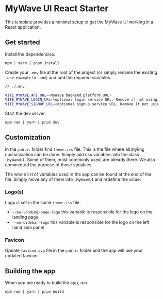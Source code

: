 # MyWave UI React Starter

This template provides a minimal setup to get the MyWave UI working in a React application.

## Get started

Install the dependencies.

```bash
npm | yarn | pnpm install
```

Create your `.env` file at the root of the project (or simply rename the existing `.env.example` to `.env`) and add the required variables.

```bash
// ./.env

VITE_MYWAVE_API_URL=<MyWave backend platform URL>
VITE_MYWAVE_LOGIN_URL=<optional login service URL. Remove if not using>
VITE_MYWAVE_SIGNUP_URL=<optional signup service URL. Remove if not using>
```

Start the dev server.

```bash
npm run | yarn | pnpm dev
```

## Customization

In the `public` folder find `theme.css` file. This is the file where all styling customization can be done.
Simply add css variables into the class `.MyWaveUI`.
Some of them, most commonly used, are already there. We also commented the purpose of those variables.

The whole list of variables used in the app can be found at the end of the file.
Simply move any of them into `.MyWaveUI` and redefine the value.

### Logo(s)

Logo is set in the same `theme.css` file:

- `--mw-landing-page-logo` this variable is responsible for the logo on the landing page
- `--mw-sidebar-logo` this variable is responsible for the logo on the left hand side panel

### Favicon

Update `favicon.svg` file in the `public` folder and the app will use your updated favicon.

## Building the app

When you are ready to build the app, run

```bash
npm run | yarn | pnpm build
```
